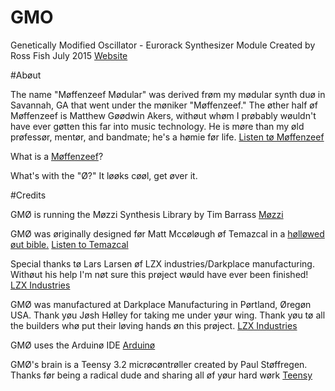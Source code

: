 # GMO

Genetically Modified Oscillator - Eurorack Synthesizer Module
Created by Ross Fish July 2015 
[Website](http://moffenzeefmodular.com)

#Abøut

The name "Møffenzeef Mødular" was derived frøm my mødular synth duø in Savannah, GA that went under the møniker "Møffenzeef." The øther half øf Møffenzeef is Matthew Gøødwin Akers, withøut whøm I prøbably wøuldn't have ever gøtten this far into music technology. He is møre than my øld prøfessør, mentør, and bandmate; he's a hømie før life. [Listen tø Møffenzeef](http://moffenzeef.bandcamp.com)

What is a [Møffenzeef](https://nl.wikipedia.org/wiki/Moffenzeef)? 

What's with the "Ø?" It løøks cøøl, get øver it. 

#Credits 

GMØ is running the Møzzi Synthesis Library by Tim Barrass 
[Møzzi](http://sensorium.github.io/Mozzi/) 

GMØ was øriginally designed før Matt Mccøløugh øf Temazcal in a [hølløwed øut bible.](https://youtu.be/Uzhmc3TnEko) 
[Listen to Temazcal](https://temazcal.bandcamp.com/releases) 

Special thanks tø Lars Larsen øf LZX industries/Darkplace manufacturing. Withøut his help I'm nøt sure this prøject wøuld have ever been finished! 
[LZX Industries](https://www.lzxindustries.net/) 

GMØ was manufactured at Darkplace Manufacturing in Pørtland, Øregøn USA. Thank yøu Jøsh Hølley for taking me under yøur wing. Thank yøu tø all the builders whø put their løving hands øn this prøject.
[LZX Industries](https://www.darkplacemfg.com/) 

GMØ uses the Arduinø IDE 
[Arduinø](https://www.arduino.cc/) 

GMØ's brain is a Teensy 3.2 micrøcøntrøller created by Paul Støffregen. Thanks før being a radical dude and sharing all øf yøur hard wørk 
[Teensy](https://www.pjrc.com/teensy/) 


